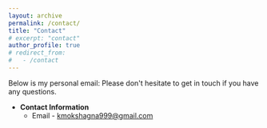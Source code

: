 ```yaml
---
layout: archive
permalink: /contact/
title: "Contact"
# excerpt: "contact"
author_profile: true
# redirect_from: 
#   - /contact
---
```


Below is my personal email: Please don't hesitate to get in touch if you have any questions.

* **Contact Information**
  * Email - kmokshagna999@gmail.com
